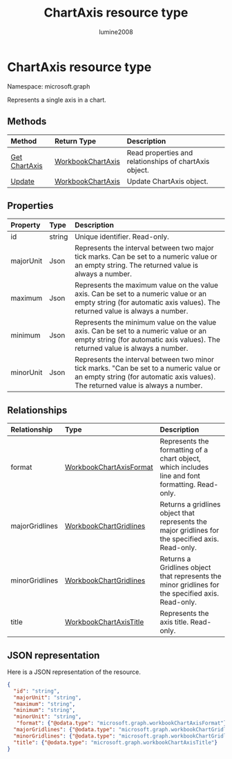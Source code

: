 ﻿---
title: "ChartAxis resource type"
description: "Represents a single axis in a chart."
author: "lumine2008"
localization_priority: Normal
ms.prod: "excel"
doc_type: resourcePageType
---

# ChartAxis resource type

Namespace: microsoft.graph

Represents a single axis in a chart.

## Methods

| Method                                   | Return Type                       | Description                                            |
| :--------------------------------------- | :-------------------------------- | :----------------------------------------------------- |
| [Get ChartAxis](../api/chartaxis-get.md) | [WorkbookChartAxis](chartaxis.md) | Read properties and relationships of chartAxis object. |
| [Update](../api/chartaxis-update.md)     | [WorkbookChartAxis](chartaxis.md) | Update ChartAxis object.                               |

## Properties

| Property  | Type   | Description                                                                                                                                                                 |
| :-------- | :----- | :-------------------------------------------------------------------------------------------------------------------------------------------------------------------------- |
| id        | string | Unique identifier. Read-only.                                                                                                                                               |
| majorUnit | Json   | Represents the interval between two major tick marks. Can be set to a numeric value or an empty string.  The returned value is always a number.                             |
| maximum   | Json   | Represents the maximum value on the value axis.  Can be set to a numeric value or an empty string (for automatic axis values).  The returned value is always a number.      |
| minimum   | Json   | Represents the minimum value on the value axis. Can be set to a numeric value or an empty string (for automatic axis values).  The returned value is always a number.       |
| minorUnit | Json   | Represents the interval between two minor tick marks. "Can be set to a numeric value or an empty string (for automatic axis values). The returned value is always a number. |

## Relationships

| Relationship   | Type                                          | Description                                                                                       |
| :------------- | :-------------------------------------------- | :------------------------------------------------------------------------------------------------ |
| format         | [WorkbookChartAxisFormat](chartaxisformat.md) | Represents the formatting of a chart object, which includes line and font formatting. Read-only.  |
| majorGridlines | [WorkbookChartGridlines](chartgridlines.md)   | Returns a gridlines object that represents the major gridlines for the specified axis. Read-only. |
| minorGridlines | [WorkbookChartGridlines](chartgridlines.md)   | Returns a Gridlines object that represents the minor gridlines for the specified axis. Read-only. |
| title          | [WorkbookChartAxisTitle](chartaxistitle.md)   | Represents the axis title. Read-only.                                                             |

## JSON representation

Here is a JSON representation of the resource.

<!--{
  "blockType": "resource",
  "optionalProperties": [],
  "keyProperty": "id",
  "baseType": "microsoft.graph.entity",
  "@odata.type": "microsoft.graph.workbookChartAxis"
}-->

```json
{
  "id": "string",
  "majorUnit": "string",
  "maximum": "string",
  "minimum": "string",
  "minorUnit": "string",
   "format": {"@odata.type": "microsoft.graph.workbookChartAxisFormat"},
  "majorGridlines": {"@odata.type": "microsoft.graph.workbookChartGridlines"},
  "minorGridlines": {"@odata.type": "microsoft.graph.workbookChartGridlines"},
  "title": {"@odata.type": "microsoft.graph.workbookChartAxisTitle"}
}

```

<!-- uuid: 8fcb5dbc-d5aa-4681-8e31-b001d5168d79
2015-10-25 14:57:30 UTC -->

<!-- {
  "type": "#page.annotation",
  "description": "ChartAxis resource",
  "keywords": "",
  "section": "documentation",
  "tocPath": ""
}-->
